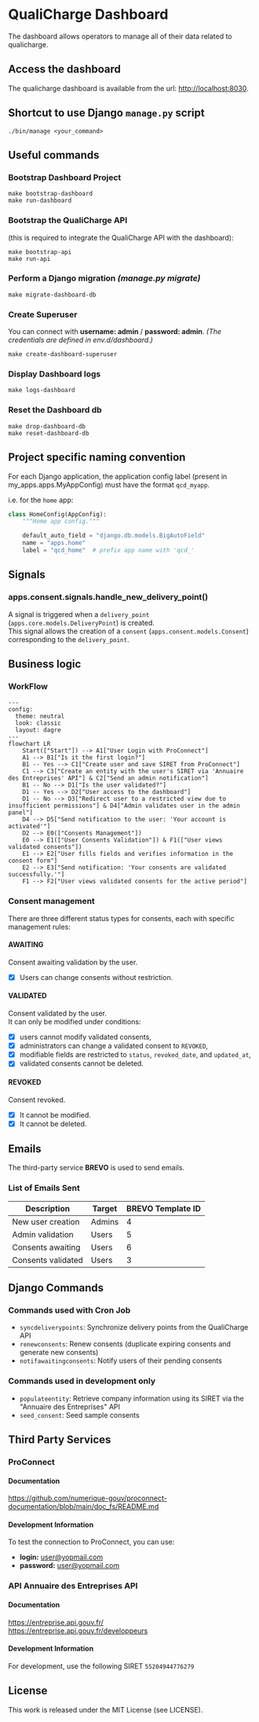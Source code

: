 # QualiCharge Dashboard

The dashboard allows operators to manage all of their data related to qualicharge.

## Access the dashboard

The qualicharge dashboard is available from the url:
[http://localhost:8030](http://localhost:8030).

## Shortcut to use Django `manage.py` script

```
./bin/manage <your_command>
```

## Useful commands

### Bootstrap Dashboard Project

```
make bootstrap-dashboard
make run-dashboard
```

### Bootstrap the QualiCharge API 

(this is required to integrate the QualiCharge API with the dashboard):

```
make bootstrap-api
make run-api
```

### Perform a Django migration *(manage.py migrate)*

```
make migrate-dashboard-db
```

### Create Superuser

You can connect with **username: admin** / **password: admin**.
*(The credentials are defined in env.d/dashboard.)*

```
make create-dashboard-superuser
```

### Display Dashboard logs

```
make logs-dashboard
```

### Reset the Dashboard db

```
make drop-dashboard-db
make reset-dashboard-db
```

## Project specific naming convention

For each Django application, the application config label 
(present in my_apps.apps.MyAppConfig) must have the format `qcd_myapp`.

i.e. for the `home` app:  
```python
class HomeConfig(AppConfig):
    """Home app config."""

    default_auto_field = "django.db.models.BigAutoField"
    name = "apps.home"
    label = "qcd_home"  # prefix app name with 'qcd_'
```

## Signals

### apps.consent.signals.handle_new_delivery_point()

A signal is triggered when a `delivery_point` (`apps.core.models.DeliveryPoint`) is created.  
This signal allows the creation of a `consent` (`apps.consent.models.Consent`)  
corresponding to the `delivery_point`.

## Business logic

### WorkFlow

```mermaid
---
config:
  theme: neutral
  look: classic
  layout: dagre
---
flowchart LR
    Start(["Start"]) --> A1["User Login with ProConnect"]
    A1 --> B1["Is it the first login?"]
    B1 -- Yes --> C1["Create user and save SIRET from ProConnect"]
    C1 --> C3["Create an entity with the user's SIRET via 'Annuaire des Entreprises' API"] & C2["Send an admin notification"]
    B1 -- No --> D1["Is the user validated?"]
    D1 -- Yes --> D2["User access to the dashboard"]
    D1 -- No --> D3["Redirect user to a restricted view due to insufficient permissions"] & D4["Admin validates user in the admin panel"]
    D4 --> D5["Send notification to the user: 'Your account is activated'"]
    D2 --> E0(["Consents Management"]) 
    E0 --> E1(["User Consents Validation"]) & F1(["User views validated consents"])
    E1 --> E2["User fills fields and verifies information in the consent form"]
    E2 --> E3["Send notification: 'Your consents are validated successfully.'"]
    F1 --> F2["User views validated consents for the active period"]
```

### Consent management

There are three different status types for consents, each with specific management rules:

#### AWAITING

Consent awaiting validation by the user.  
- [x] Users can change consents without restriction.

#### VALIDATED

Consent validated by the user.   
It can only be modified under conditions:
-  [x] users cannot modify validated consents,
-  [x] administrators can change a validated consent to `REVOKED`,
-  [x] modifiable fields are restricted to `status`, `revoked_date`, and `updated_at`,
-  [x] validated consents cannot be deleted.

#### REVOKED

Consent revoked.  
- [x] It cannot be modified.
- [x] It cannot be deleted.

## Emails

The third-party service **BREVO** is used to send emails.

### List of Emails Sent

| **Description**     | **Target**       | **BREVO Template ID** |
|----------------------|------------------|------------------------|
| New user creation    | Admins           | 4                      |
| Admin validation     | Users            | 5                      |
| Consents awaiting    | Users            | 6                      |
| Consents validated   | Users            | 3                      |

## Django Commands

### Commands used with Cron Job

- `syncdeliverypoints`: Synchronize delivery points from the QualiCharge API 
- `renewconsents`: Renew consents (duplicate expiring consents and generate new consents)
- `notifawaitingconsents`: Notify users of their pending consents

### Commands used in development only

- `populateentity`: Retrieve company information using its SIRET via the "Annuaire des Entreprises" API
- `seed_consent`: Seed sample consents

## Third Party Services

### ProConnect

#### Documentation

https://github.com/numerique-gouv/proconnect-documentation/blob/main/doc_fs/README.md

#### Development Information 

To test the connection to ProConnect, you can use:   
- **login:** user@yopmail.com  
- **password:** user@yopmail.com

### API Annuaire des Entreprises API

#### Documentation

https://entreprise.api.gouv.fr/  
https://entreprise.api.gouv.fr/developpeurs

#### Development Information 

For development, use the following SIRET `55204944776279`

## License

This work is released under the MIT License (see LICENSE).

